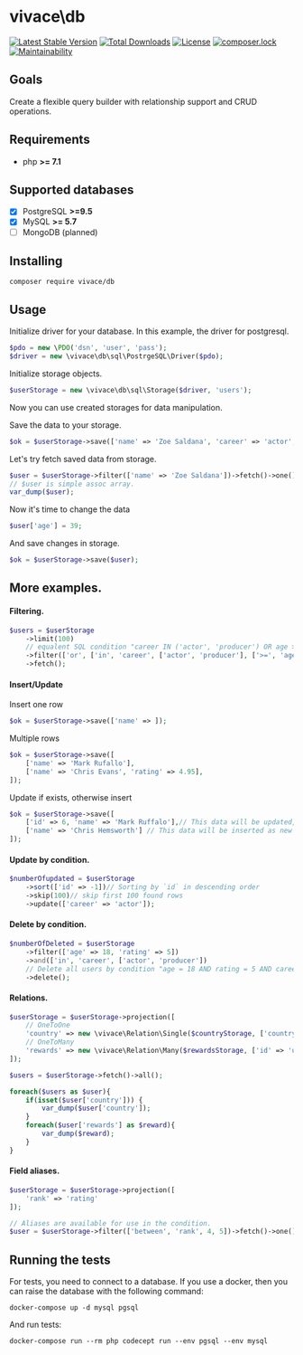 # vivace\db

[![Latest Stable Version](https://poser.pugx.org/vivace/db/v/stable)](https://packagist.org/packages/vivace/db)
[![Total Downloads](https://poser.pugx.org/vivace/db/downloads)](https://packagist.org/packages/vivace/db)
[![License](https://poser.pugx.org/vivace/db/license)](https://packagist.org/packages/vivace/db)
[![composer.lock](https://poser.pugx.org/vivace/db/composerlock)](https://packagist.org/packages/vivace/db)
[![Maintainability](https://api.codeclimate.com/v1/badges/996b9318332fb25f58e0/maintainability)](https://codeclimate.com/github/php-vivace/db/maintainability)
## Goals

Create a flexible query builder with relationship support and CRUD operations.

## Requirements
- php __>= 7.1__

## Supported databases

- [x] PostgreSQL __>=9.5__
- [x] MySQL __>= 5.7__
- [ ] MongoDB (planned)

## Installing

```
composer require vivace/db
```

## Usage

Initialize driver for your database. In this example, the driver for postgresql.
```php
$pdo = new \PDO('dsn', 'user', 'pass');
$driver = new \vivace\db\sql\PostrgeSQL\Driver($pdo);
```

Initialize storage objects.
```php
$userStorage = new \vivace\db\sql\Storage($driver, 'users');
```
Now you can use created storages for data manipulation.


Save the data to your storage.
```php
$ok = $userStorage->save(['name' => 'Zoe Saldana', 'career' => 'actor', 'rating' => 4.95]);
```
Let's try fetch saved data from storage.
```php
$user = $userStorage->filter(['name' => 'Zoe Saldana'])->fetch()->one();
// $user is simple assoc array.
var_dump($user);
```

Now it's time to change the data

```php
$user['age'] = 39;
```
And save changes in storage.

```php
$ok = $userStorage->save($user);
```

## More examples.


#### Filtering.
```php
$users = $userStorage
    ->limit(100)
    // equalent SQL condition "career IN ('actor', 'producer') OR age >= 40"
    ->filter(['or', ['in', 'career', ['actor', 'producer'], ['>=', 'age', 40]])
    ->fetch();
```

#### Insert/Update
Insert one row
```php
$ok = $userStorage->save(['name' => ]);
```
Multiple rows
```php
$ok = $userStorage->save([
    ['name' => 'Mark Rufallo'],
    ['name' => 'Chris Evans', 'rating' => 4.95],
]);
```
Update if exists, otherwise insert
```php
$ok = $userStorage->save([
    ['id' => 6, 'name' => 'Mark Ruffalo'],// This data will be updated, because 'id' is the primary key
    ['name' => 'Chris Hemsworth'] // This data will be inserted as new row
]);

```
#### Update by condition.
```php
$numberOfupdated = $userStorage
    ->sort(['id' => -1])// Sorting by `id` in descending order
    ->skip(100)// skip first 100 found rows
    ->update(['career' => 'actor']);
```

#### Delete by condition.
```php
$numberOfDeleted = $userStorage
    ->filter(['age' => 18, 'rating' => 5])
    ->and(['in', 'career', ['actor', 'producer'])
    // Delete all users by condition "age = 18 AND rating = 5 AND career IN ('actor', 'producer')"
    ->delete();
```

#### Relations.
```php
$userStorage = $userStorage->projection([
    // OneToOne
    'country' => new \vivace\Relation\Single($countryStorage, ['country_id' => 'id']),
    // OneToMany
    'rewards' => new \vivace\Relation\Many($rewardsStorage, ['id' => 'user_id'])
]);

$users = $userStorage->fetch()->all();

foreach($users as $user){
    if(isset($user['country'])) {
        var_dump($user['country']);
    }
    foreach($user['rewards'] as $reward){
        var_dump($reward);        
    }
}

```
#### Field aliases.
```php
$userStorage = $userStorage->projection([
    'rank' => 'rating'
]);

// Aliases are available for use in the condition.
$user = $userStorage->filter(['between', 'rank', 4, 5])->fetch()->one();
```


## Running the tests

For tests, you need to connect to a database.
If you use a docker, then you can raise the database with the following command:
```
docker-compose up -d mysql pgsql
```
And run tests:
```
docker-compose run --rm php codecept run --env pgsql --env mysql
```

